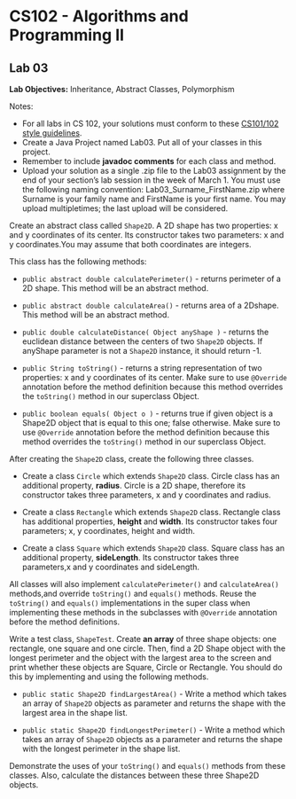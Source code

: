 # CS102 - Algorithms and Programming II

## Lab 03

**Lab Objectives:** Inheritance, Abstract Classes, Polymorphism

Notes:
* For all labs in CS 102, your solutions must conform to these [CS101/102 style
guidelines](http://www.cs.bilkent.edu.tr/~adayanik/cs101/practicalwork/styleguidelines.htm).
* Create a Java Project named Lab03. Put all of your classes in this project.
* Remember to include **javadoc comments** for each class and method.
* Upload your solution as a single .zip file to the Lab03 assignment by the end of your section’s lab session in the week of March 1. You must use the following naming convention: Lab03_Surname_FirstName.zip where Surname is your family name and FirstName is your first name. You may upload multipletimes; the last upload will be considered.

Create an abstract class called ``Shape2D``. A 2D shape has two properties: x and y coordinates of its center. Its constructor takes two parameters: x and y coordinates.You may assume that both coordinates are integers.

This class has the following methods:

* ``public abstract double calculatePerimeter()`` - returns perimeter of a 2D shape. This method will be an abstract method.

* ``public abstract double calculateArea()`` - returns area of a 2Dshape. This method will be an abstract method.

* ``public double calculateDistance( Object anyShape )`` - returns the euclidean distance between the centers of two ``Shape2D`` objects. If anyShape parameter is not a ``Shape2D`` instance, it should return -1.

* ``public String toString()`` - returns a string representation of two properties: x and y coordinates of its center. Make sure to use ``@Override`` annotation before the method definition because this method overrides the ``toString()`` method in our superclass Object.

* ``public boolean equals( Object o )`` - returns true if given object is a Shape2D object that is equal to this one; false otherwise. Make sure to use ``@Override`` annotation before the method definition because this method overrides the ``toString()`` method in our superclass Object.

After creating the ``Shape2D`` class, create the following three classes.

* Create a class ``Circle`` which extends ``Shape2D`` class. Circle class has an additional property, **radius**. Circle is a 2D shape, therefore its constructor takes three parameters, x and y coordinates and radius.

* Create a class ``Rectangle`` which extends ``Shape2D`` class. Rectangle class has additional
properties, **height** and **width**. Its constructor takes four parameters; x, y coordinates, height and width.

* Create a class ``Square`` which extends ``Shape2D`` class. Square class has an additional property, **sideLength**. Its constructor takes three parameters,x and y coordinates and sideLength.

All classes will also implement ``calculatePerimeter()`` and ``calculateArea()``
methods,and override ``toString()`` and ``equals()`` methods. Reuse the ``toString()`` and ``equals()`` implementations in the super class when implementing these methods in the subclasses with ``@Override`` annotation before the method definitions.

Write a test class, ``ShapeTest``. Create **an array** of three shape objects: one rectangle, one square and one circle. Then, find a 2D Shape object with the longest perimeter and the object with the largest area to the screen and print whether these objects are Square, Circle or Rectangle. You should do this by implementing and using the following methods.

* ``public static Shape2D findLargestArea()`` - Write a method which takes an array of ``Shape2D`` objects as parameter and returns the shape with the largest area in the shape list.

* ``public static Shape2D findLongestPerimeter()`` - Write a method which takes an array of ``Shape2D`` objects as a parameter and returns the shape with the longest perimeter in the shape list.

Demonstrate the uses of your ``toString()`` and ``equals()`` methods from these classes. Also, calculate the distances between these three Shape2D objects.